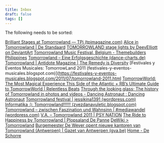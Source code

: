 ```yaml
---
title: Inbox
draft: false
tags: []
---
```

The following needs to be sorted:

[Brilliant Stages at Tomorrowland — TPi (tpimagazine.com)](https://www.tpimagazine.com/brilliant-stages-at-tomorrowland/)
[Alice in Tomorrowland | De Standaard](https://www.standaard.be/cnt/ft3ckjgv)
[TOMORROWLAND stage lights by DeevElliott on DeviantArt](https://www.deviantart.com/deevelliott/art/TOMORROWLAND-stage-lights-317515581)
[Tomorrowland Music Festival, Belgium - Themebuilders Philippines](http://themebuilders.net/portfolio_page/tomorrowland-2/)
[Tomorrowland – Eine Erfolgsgeschichte (dance-charts.de)](https://www.dance-charts.de/201502104847/tomorrowland-eine-erfolgsgeschichte)
[Tomorrowland | Antidote Magazine | The Remedy is Diversity](https://antidotemag.com/sound-advisory/tomorrowland/)
[Festivales y Eventos Musicales: TomorrowLand 2011 (festivales-y-eventos-musicales.blogspot.com)](https://festivales-y-eventos-musicales.blogspot.com/2011/07/tomorrowland-2011.html
[TomorrowWorld: The Most Magical Experience This Side of the Atlantic + RB’s Ultimate Guide to TomorrowWorld | Relentless Beats](https://relentlessbeats.com/2015/09/tomorrowworld-the-most-magical-experience-this-side-of-the-atlantic-rbs-ultimate-guide-to-tomorrowworld/)
[Through the looking glass; The history of Tomorrowland in photos and videos - Dancing Astronaut : Dancing Astronaut](https://dancingastronaut.com/2013/07/through-the-looking-glass-the-history-of-tomorrowland/)
[Tomorrowland festival | jessikina1391 (wordpress.com)](https://jessikina1391.wordpress.com/2013/10/18/tomorrowland-festival/)
[Informatika :): Tomorrowland!!!!!! (zvezdanavuletic.blogspot.com)](https://zvezdanavuletic.blogspot.com/p/tomorrowland.html)
[Tomorrowland – zwischen Faszination und Wahnsinn | #mediawandel (wordpress.com)](https://mediawandel.wordpress.com/2013/03/07/tomorrowland-zwischen-faszination-und-wahnsin/)
[V.A. – Tomorrowland 2011 | PSY NATION](https://www.psynation.com/download/estilos/baixar-compilacoes/va-tomorrowland-2011-mixed-by-dimitri-vegas-and-like-mike/)
[The Ride to Happiness by Tomorrowland | Plopsaland De Panne](https://www.plopsalanddepanne.be/en/attractions/the-ride-to-happiness-by-tomorrowland)
[DeWiki > Tomorrowland](https://dewiki.de/Lexikon/Tomorrowland)
[Burgemeester De Wever opent nieuwe kantoren van Tomorrowland (Antwerpen) | Gazet van Antwerpen (gva.be)](https://www.gva.be/cnt/dmf20170904_03052379)
[Home - De Schorre](https://www.deschorre.be/)
